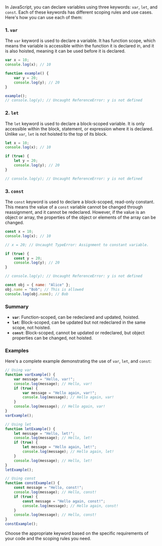 In JavaScript, you can declare variables using three keywords: `var`, `let`, and `const`. Each of these keywords has different scoping rules and use cases. Here's how you can use each of them:

### 1. `var`
The `var` keyword is used to declare a variable. It has function scope, which means the variable is accessible within the function it is declared in, and it is also hoisted, meaning it can be used before it is declared.

```javascript
var x = 10;
console.log(x); // 10

function example() {
    var y = 20;
    console.log(y); // 20
}

example();
// console.log(y); // Uncaught ReferenceError: y is not defined
```

### 2. `let`
The `let` keyword is used to declare a block-scoped variable. It is only accessible within the block, statement, or expression where it is declared. Unlike `var`, `let` is not hoisted to the top of its block.

```javascript
let x = 10;
console.log(x); // 10

if (true) {
    let y = 20;
    console.log(y); // 20
}

// console.log(y); // Uncaught ReferenceError: y is not defined
```

### 3. `const`
The `const` keyword is used to declare a block-scoped, read-only constant. This means the value of a `const` variable cannot be changed through reassignment, and it cannot be redeclared. However, if the value is an object or array, the properties of the object or elements of the array can be changed.

```javascript
const x = 10;
console.log(x); // 10

// x = 20; // Uncaught TypeError: Assignment to constant variable.

if (true) {
    const y = 20;
    console.log(y); // 20
}

// console.log(y); // Uncaught ReferenceError: y is not defined

const obj = { name: "Alice" };
obj.name = "Bob"; // This is allowed
console.log(obj.name); // Bob
```

### Summary
- **`var`**: Function-scoped, can be redeclared and updated, hoisted.
- **`let`**: Block-scoped, can be updated but not redeclared in the same scope, not hoisted.
- **`const`**: Block-scoped, cannot be updated or redeclared, but object properties can be changed, not hoisted.

### Examples
Here's a complete example demonstrating the use of `var`, `let`, and `const`:

```javascript
// Using var
function varExample() {
    var message = "Hello, var!";
    console.log(message); // Hello, var!
    if (true) {
        var message = "Hello again, var!";
        console.log(message); // Hello again, var!
    }
    console.log(message); // Hello again, var!
}
varExample();

// Using let
function letExample() {
    let message = "Hello, let!";
    console.log(message); // Hello, let!
    if (true) {
        let message = "Hello again, let!";
        console.log(message); // Hello again, let!
    }
    console.log(message); // Hello, let!
}
letExample();

// Using const
function constExample() {
    const message = "Hello, const!";
    console.log(message); // Hello, const!
    if (true) {
        const message = "Hello again, const!";
        console.log(message); // Hello again, const!
    }
    console.log(message); // Hello, const!
}
constExample();
```

Choose the appropriate keyword based on the specific requirements of your code and the scoping rules you need.